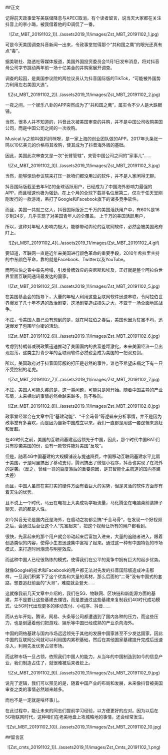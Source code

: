 ##正文

记得前天政事堂写美联储降息与APEC取消，有个读者留言，说当天大家都在关注抖音上的李小璐，被我借着他的ID调侃了一番。

 <div align="center">![Zst_MBT_20191102_1](../assets2019_11/images/Zst_MBT_20191102_1.jpg)</div>

可是今天美国调查抖音新闻一出来，令政事堂觉得那个“共和国之鹰”的眼光还真有点“毒”。

据美联社、路透社等媒体报道，美国外国投资委员会11月1日发布消息，将对抖音母公司字节跳动两年前一场十亿美金的并购案展开调查。

调查的起因，是美国参议院的两位议员认为抖音国际版的TikTok，“可能被外国势力利用左右美国大选”。

 <div align="center">![Zst_MBT_20191102_2](../assets2019_11/images/Zst_MBT_20191102_2.jpg)</div>

一夜之间，一个娱乐八卦的APP突然成为了“共和国之鹰”，属实令不少人是大跌眼镜。

当然，很多人并不知道的，抖音此次被美国审查的并购，并不是中国公司收购美国公司，而是中国公司之间的一次收购。

Musical.ly之前叫做妈妈咪呀，是一家上海的创业团队做的APP。2017年头条张一鸣以10亿美元的价格将其收购，使其成为了抖音海外版的基础。

因此，美国此次审查又是一次“长臂管辖”，来管中国公司之间的“家事儿”......

 <div align="center">![Zst_MBT_20191102_3](../assets2019_11/images/Zst_MBT_20191102_3.jpg)</div>

当然，能够惊动参议院来打压一款咱们都没用过的软件，并不是人家闲得无聊。

抖音国际版截至去年5亿的全球活跃用户，已经成为了中国海外影响力最强的APP，而且增速也极为强劲，在上个月的全球下载排名位居第二，仅次于任天堂刚刚发行的一款游戏，吊打了Google和Facebook旗下的诸多竞争软件。

而且，美国一共就三亿人，抖音国际版近三千万的美国活跃用户中，有60%是16岁到24岁，几乎实现了对美国青年人的全覆盖。
上千万的美国活跃用户，

所以，这种对年轻人影响力极大，能够带动舆论的互联网软件，必然会被美国政府盯上。

 <div align="center">![Zst_MBT_20191102_4](../assets2019_11/images/Zst_MBT_20191102_4.gif)</div>

要知道，互联网一直是近年来美国进行颜色革命的重要手段，2010年希拉里主持的中东颜色革命，靠的就是Facebook、Twitter以及YouTube。

而阿拉伯之春中率先垮塌，引发骨牌效应的突尼斯和埃及，正好就是整个阿拉伯世界里面互联网通讯最发达的国家。

 <div align="center">![Zst_MBT_20191102_5](../assets2019_11/images/Zst_MBT_20191102_5.jpg)</div>

在美国基金会的指导下，大量的年轻人利用这些互联网软件迅速串联，令阿拉伯世界爆发了几十年不遇的政治剧变，这场剧变造成损失之大，不亚于一场全面地区战争。

不过，令美国人自己没有想到的是，就在阿拉伯之春后，美国也因为贫富不均，迅速爆发了包围华尔街的活动。

 <div align="center">![Zst_MBT_20191102_6](../assets2019_11/images/Zst_MBT_20191102_6.jpg)</div>

考虑到特朗普减税政策迅速推动了美国国内的贫富差距激化，未来美国经济一旦出现震荡，这类主打青少年的互联网软件必然也会成为美国的一把双刃剑。

所以，美国政府对于抖音国际版的打压是必然的事件，谁也不希望床榻之下有一只不受控制的老虎。

 <div align="center">![Zst_MBT_20191102_7](../assets2019_11/images/Zst_MBT_20191102_7.jpg)</div>

不过，美国人可能头疼的是，这一类问题，可能只是刚开始。随着中国主导的产业布局，未来相似的事情必然会越来越多，防不胜防。

 <div align="center">![Zst_MBT_20191102_8](../assets2019_11/images/Zst_MBT_20191102_8.jpg)</div>

政事堂经常会在文章中用“基建动能”、“千金马骨”等逻辑来分析事情，并不是因为政事堂有多喜欢，而是因为自新中国成立以来，我们一直都是用这一套逻辑来追赶和反超。

在4G时代之前，美国的互联网基建远远领先于中国，因此，那个时代中国BAT们只有抄袭美国的份，没有一款软件能对美国“反攻”。

但是，随着4G中国基建的大规模铺设与提速降费，中国移动互联网基建水平比肩于美国，于是阿里搞出了移动支付，腾讯搞出了微信小程序，抖音也实现了在海外的逆袭。（反之，曾经一哥的百度落后的重要原因，是其智能化主航道的国内基建太差）

而且，中国人虽然在实打实的硬件方面有着巨大的劣势，但是灵活的软件方面却有着天生的优势。

且不说上一个时代，马云在电视上大卖成功学吸流量，马化腾坐在电脑桌前装妹子聊天，抓的都是人性。

如今抖音无论是国内还是海外，在启动之初都会搞“千金马骨”，在发现一个好视频之后，会通过后台让这个人“先富起来”，把这个视频让所有的用户都看到。

很快，先富起来的那个用户就会带动起来后富加入进来，大量的追随者进入，跟着创造类似的内容，使得小生态迅速集中富裕了起来。通过这一种有中国特色的市场模式，来打造时尚潮流与明星效应。

而这种中国人已经很熟练的模式，使得我们在公平的竞争中拥有巨大的起步优势。

就像Google的技术和Facebook的用户都无法对先发的抖音国际版造成冲击那样，一旦我们积累下了这个优势和大量的素材，那么后面的“二哥”没有中国式的套路，想要追赶前面的“大哥”，难度就会登天......

这就像我前几天文章中介绍的，我们在5G、物联网、区块链和新能源方面的基建，并不是要让这些基建去赚钱，而是要通过这些基建来复制我们4G时代成功模式，让5G时代出现更多的移动支付、小程序、抖音......

而从去年开始，腾讯、网易、头条等公司都遭遇到了国内各种的压力，而这些压力，也是倒逼着他们把游戏、娱乐等中国已经成熟的产业杀向海外。

中国的网络基建与国内市场远远领先于其他的发展中国家甚至不少发达国家，因此中国的互联网公司就可以利用国内累积基础，然后在其他国家基建提升完成后迅速杀入，利用先发优势占领市场。

而这种市场一旦占领，依照我们中国人的能力，从当年的中国制造到如今的信息产业，我们制造占住了，就很难被后来者赶上。

 <div align="center">![Zst_MBT_20191102_9](../assets2019_11/images/Zst_MBT_20191102_9.jpg)</div>

说完了逻辑，我们可以预见的是，随着中国产业的布局和发展，未来像抖音被美国审查之类的事情必然越来越多。

而也不是一定就是啥坏事儿。

在此过程中，能让未来的同志们提前学习经验，以方便更好的应对。因为以后在5G物联网时代，这种咱们在老美地盘上攻城略地的事情，还会经常发生。

 <div align="center">![Zst_MBT_20191102_10](../assets2019_11/images/Zst_MBT_20191102_10.jpg)</div>

##留言区
 <div align="center">![Zst_cmts_20191102_1](../assets2019_11/images/Zst_Cmts_20191102_1.png)</div>